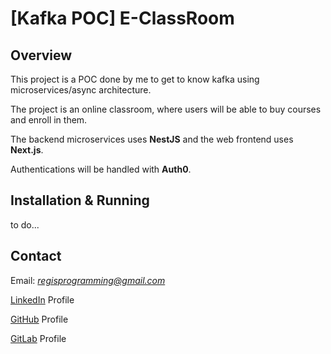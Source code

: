 # [Kafka POC] E-ClassRoom

## Overview

This project is a POC done by me to get to know kafka using microservices/async architecture.

The project is an online classroom, where users will be able to buy courses and enroll in them.

The backend microservices uses **NestJS** and the web frontend uses **Next.js**.

Authentications will be handled with **Auth0**.

## Installation & Running

to do...

## Contact

Email: *regisprogramming@gmail.com*

[LinkedIn](https://www.linkedin.com/in/regissfaria/) Profile

[GitHub](https://github.com/regisfaria) Profile

[GitLab](https://gitlab.com/regisfaria) Profile
